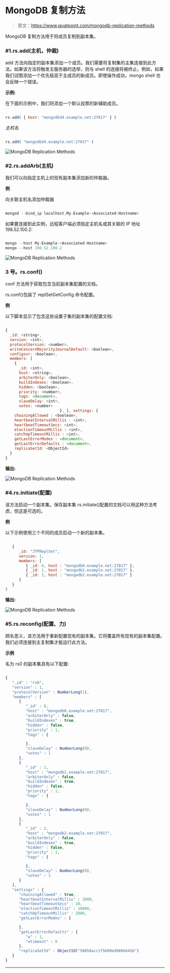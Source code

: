 # MongoDB 复制方法

> 原文：<https://www.javatpoint.com/mongodb-replication-methods>

MongoDB 复制方法用于将成员复制到副本集。

### #1.rs.add(主机，仲裁)

add 方法向指定的副本集添加一个成员。我们需要将复制集的主集连接到此方法。如果该方法将触发主服务器的选举，则与 shell 的连接将被终止。例如，如果我们试图添加一个优先级高于主成员的新成员。即使操作成功，mongo shell 也会反映一个错误。

**示例:**

在下面的示例中，我们将添加一个默认投票的新辅助成员。

```js

rs.add( { host: "mongodbd4.example.net:27017" } )

```

*主机名*

```js

rs.add( "mongodbd4.example.net:27017" )

```

![MongoDB Replication Methods](img/2a701888546312c0ae51a1e713b93cde.png)

### #2.rs.addArb(主机)

我们可以向指定主机上的现有副本集添加新的仲裁器。

**例**

向关联主机名添加仲裁器

```js

mongod --bind_ip localhost,My-Example-<Associated-Hostname>

```

如果要连接到此实例，远程客户端必须指定主机名或其关联的 IP 地址 198.52.100.2:

```js

mongo --host My-Example-<Associated-Hostname>
mongo --host 198.52.100.2

```

![MongoDB Replication Methods](img/d7935febd5f71936002f25d47412d09d.png)

### 3 号。rs.conf()

conf 方法用于获取包含当前副本集配置的文档。

rs.conf()包装了 replSetGetConfig 命令配置。

**例**

以下脚本显示了包含这些设置子集的副本集的配置文档:

```js

{
  _id: <string>,
  version: <int>,
  protocolVersion: <number>,
  writeConcernMajorityJournalDefault: <boolean>,
  configsvr: <boolean>,
  members: [
    {
      _id: <int>,
      host: <string>,
      arbiterOnly: <boolean>,
      buildIndexes: <boolean>,
      hidden: <boolean>,
      priority: <number>,
      tags: <document>,
      slaveDelay: <int>,
      votes: <number>
    					}, ], settings: {
    chainingAllowed : <boolean>,
    heartbeatIntervalMillis : <int>,
    heartbeatTimeoutSecs: <int>,
    electionTimeoutMillis : <int>,
    catchUpTimeoutMillis : <int>,
    getLastErrorModes : <document>,
    getLastErrorDefaults : <document>,
    replicaSetId: <ObjectId>
  }
}

```

**输出:**

![MongoDB Replication Methods](img/613412a054560a41cd2cd04be8c6a2b0.png)

### #4.rs.initiate(配置)

该方法启动一个副本集。保存副本集 rs.initiate()配置的文档可以用这种方法考虑，但这是可选的。

**例**

以下示例使用三个不同的成员启动一个新的副本集。

```js

   {
      _id: "JTPReplSet",
      version: 1,
      members: [
         { _id: 0, host : "mongodb0.example.net:27017" },
         { _id: 1, host : "mongodb1.example.net:27017" },
         { _id: 2, host : "mongodb2.example.net:27017" }
      ]
   }
)

```

**输出:**

![MongoDB Replication Methods](img/d4b738f6b8ed5e702446738fc171d716.png)

### #5.rs.reconfig(配置、力)

顾名思义，该方法用于重新配置现有的副本集。它将覆盖所有现有的副本集配置。我们必须连接到主复制集才能运行此方法。

**示例**

名为 rs0 的副本集具有以下配置:

```js

{
   "_id" : "rs0",
   "version" : 1,
   "protocolVersion" : NumberLong(1),
   "members" : [
      {
         "_id" : 0,
         "host" : "mongodb0.example.net:27017",
         "arbiterOnly" : false,
         "buildIndexes" : true,
         "hidden" : false,
         "priority" : 1,
         "tags" : {

         },
         "slaveDelay" : NumberLong(0),
         "votes" : 1
      },
      {
         "_id" : 1,
         "host" : "mongodb1.example.net:27017",
         "arbiterOnly" : false,
         "buildIndexes" : true,
         "hidden" : false,
         "priority" : 1,
         "tags" : {

         },
         "slaveDelay" : NumberLong(0),
         "votes" : 1
      },
      {
         "_id" : 2,
         "host" : "mongodb2.example.net:27017",
         "arbiterOnly" : false,
         "buildIndexes" : true,
         "hidden" : false,
         "priority" : 1,
         "tags" : {

         },
         "slaveDelay" : NumberLong(0),
         "votes" : 1
      }
   ],
   "settings" : {
      "chainingAllowed" : true,
      "heartbeatIntervalMillis" : 2000,
      "heartbeatTimeoutSecs" : 10,
      "electionTimeoutMillis" : 10000,
      "catchUpTimeoutMillis" : 2000,
      "getLastErrorModes" : {

      },
      "getLastErrorDefaults" : {
         "w" : 1,
         "wtimeout" : 0
      },
      "replicaSetId" : ObjectId("58858acc1f5609ed986b641b")
   }
}

```

* * *